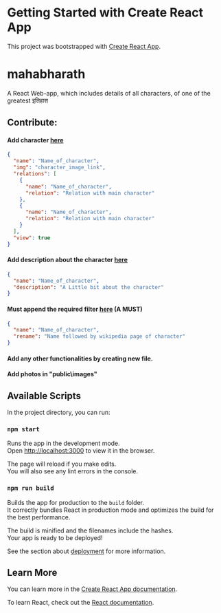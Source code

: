# Getting Started with Create React App

This project was bootstrapped with [Create React App](https://github.com/facebook/create-react-app).

# mahabharath

A React Web-app, which includes details of all characters, of one of the greatest इतिहास

## Contribute:

#### Add character [here](public\characters.json)

```json
{
  "name": "Name_of_character",
  "img": "character_image_link",
  "relations": [
    {
      "name": "Name_of_character",
      "relation": "Relation with main character"
    },
    {
      "name": "Name_of_character",
      "relation": "Relation with main character"
    }
  ],
  "view": true
}
```

#### Add description about the character [here](public\characters_details.json)

```json
{
  "name": "Name_of_character",
  "description": "A Little bit about the character"
}
```

#### Must append the required filter [here](public\filter.json) (A MUST)

```json
{
  "name": "Name_of_character",
  "rename": "Name followed by wikipedia page of character"
}
```

#### Add any other functionalities by creating new file.
#### Add photos in "public\images"


## Available Scripts

In the project directory, you can run:

### `npm start`

Runs the app in the development mode.\
Open [http://localhost:3000](http://localhost:3000) to view it in the browser.

The page will reload if you make edits.\
You will also see any lint errors in the console.

### `npm run build`

Builds the app for production to the `build` folder.\
It correctly bundles React in production mode and optimizes the build for the best performance.

The build is minified and the filenames include the hashes.\
Your app is ready to be deployed!

See the section about [deployment](https://facebook.github.io/create-react-app/docs/deployment) for more information.

## Learn More

You can learn more in the [Create React App documentation](https://facebook.github.io/create-react-app/docs/getting-started).

To learn React, check out the [React documentation](https://reactjs.org/).
